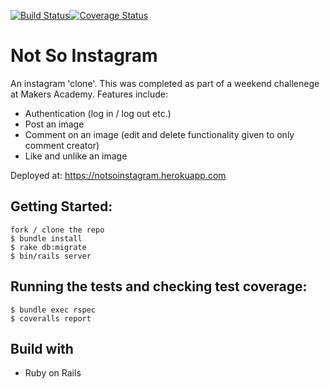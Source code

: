 [![Build Status](https://travis-ci.com/leoncross/instagram-challenge.svg?branch=master)](https://travis-ci.com/leoncross/instagram-challenge)[![Coverage Status](https://coveralls.io/repos/github/leoncross/instagram-challenge/badge.svg?branch=master)](https://coveralls.io/github/leoncross/instagram-challenge?branch=master)

# Not So Instagram
An instagram 'clone'. This was completed as part of a weekend challenege at Makers Academy.
Features include:
- Authentication (log in / log out etc.)
- Post an image
- Comment on an image (edit and delete functionality given to only comment creator)
- Like and unlike an image

Deployed at: https://notsoinstagram.herokuapp.com


## Getting Started:

```
fork / clone the repo
$ bundle install
$ rake db:migrate
$ bin/rails server
```

## Running the tests and checking test coverage:

```
$ bundle exec rspec
$ coveralls report
```

## Build with
- Ruby on Rails
